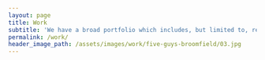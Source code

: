 ```yaml
---
layout: page
title: Work
subtitle: 'We have a broad portfolio which includes, but limited to, restaurants, retail, senior living, and gas stations.'
permalink: /work/
header_image_path: /assets/images/work/five-guys-broomfield/03.jpg
---
```


